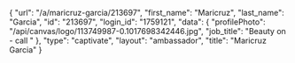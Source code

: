 {
    "url": "\/a\/maricruz-garcia\/213697",
    "first_name": "Maricruz",
    "last_name": "Garcia",
    "id": "213697",
    "login_id": "1759121",
    "data": {
        "profilePhoto": "\/api\/canvas\/logo\/113749987-0.1017698342446.jpg",
        "job_title": "Beauty on - call "
    },
    "type": "captivate",
    "layout": "ambassador",
    "title": "Maricruz Garcia"
}